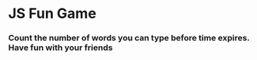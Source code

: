 # JS Fun Game

### Count the number of words you can type before time expires. Have fun with your friends
